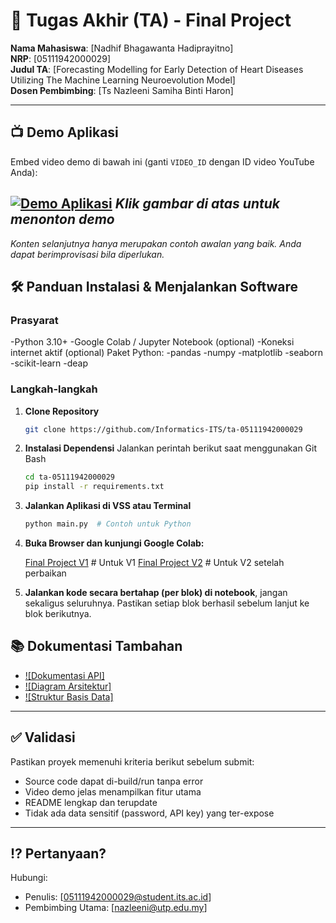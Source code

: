 # 🏁 Tugas Akhir (TA) - Final Project

**Nama Mahasiswa**: [Nadhif Bhagawanta Hadiprayitno]  
**NRP**: [05111942000029]  
**Judul TA**: [Forecasting Modelling for Early Detection of Heart Diseases Utilizing The Machine 
Learning Neuroevolution Model]  
**Dosen Pembimbing**: [Ts Nazleeni Samiha Binti Haron]  

---

## 📺 Demo Aplikasi  
Embed video demo di bawah ini (ganti `VIDEO_ID` dengan ID video YouTube Anda):  

[![Demo Aplikasi](https://i.imgur.com/VeJmQUi.png)](https://youtu.be/nHRmQFsV8iQ)
*Klik gambar di atas untuk menonton demo*
---

*Konten selanjutnya hanya merupakan contoh awalan yang baik. Anda dapat berimprovisasi bila diperlukan.*

## 🛠 Panduan Instalasi & Menjalankan Software  

### Prasyarat  
-Python 3.10+
-Google Colab / Jupyter Notebook (optional)
-Koneksi internet aktif (optional)
Paket Python:
-pandas
-numpy
-matplotlib
-seaborn
-scikit-learn
-deap

### Langkah-langkah  
1. **Clone Repository**  
   ```bash
   git clone https://github.com/Informatics-ITS/ta-05111942000029
   ```
2. **Instalasi Dependensi**
Jalankan perintah berikut saat menggunakan Git Bash

   ```bash
   cd ta-05111942000029
   pip install -r requirements.txt
   ```
3. **Jalankan Aplikasi di VSS atau Terminal**
   ```bash
   python main.py  # Contoh untuk Python
   ```
4. **Buka Browser dan kunjungi Google Colab:**
   
   [Final Project V1](https://colab.research.google.com/drive/1s52GwK7zvLlUNvoFBl_W4ELWdSuvIHr6?usp=sharing) # Untuk V1 
   [Final Project V2](https://colab.research.google.com/drive/1qnhKvbJbTqbPPOsPJ1NvXg2VuL5Yf5Us?usp=sharing) # Untuk V2 setelah perbaikan
   
5. **Jalankan kode secara bertahap (per blok) di notebook**, jangan sekaligus seluruhnya. Pastikan setiap blok berhasil sebelum lanjut ke blok berikutnya.


## 📚 Dokumentasi Tambahan

- [![Dokumentasi API]](docs/api.md)
- [![Diagram Arsitektur]](docs/architecture.png)
- [![Struktur Basis Data]](docs/database_schema.sql)

---

## ✅ Validasi

Pastikan proyek memenuhi kriteria berikut sebelum submit:
- Source code dapat di-build/run tanpa error
- Video demo jelas menampilkan fitur utama
- README lengkap dan terupdate
- Tidak ada data sensitif (password, API key) yang ter-expose

---

## ⁉️ Pertanyaan?

Hubungi:
- Penulis: [05111942000029@student.its.ac.id]
- Pembimbing Utama: [nazleeni@utp.edu.my]

